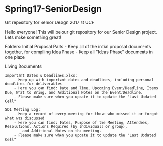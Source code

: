 # Spring17-SeniorDesign
Git repository for Senior Design 2017 at UCF

Hello everyone!
This will be our git repository for our Senior Design project.
Lets make something great!

Folders:
	Initial Proposal Parts
		- Keep all of the initial proposal documents together, for compiling
	Idea Phase
		- Keep all "Ideas Phase" documents in one place

Living Documents:

	Important Dates & Deadlines.xlxs:
		- Keep up with important dates and deadlines, including personal deadlines for deliverables
		- Here you can find: Date and Time, Upcoming Event/Deadline, Items Due, What to Bring, and Additional Notes on the Event/Deadline.
		- Please make sure when you update it to update the "Last Updated Cell"
	
	SD1 Meeting Log:
		- Keep a record of every meeting for those who missed it or forgot what was discussed
		- Here you can find: Dates, Purpose of the Meeting, Attendees, Resolutions, Actions Required (by individuals or group),
			and Additional Notes on the meeting.
		- Please make sure when you update it to update the "Last Updated Cell"

